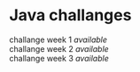 # Java challanges
challange week 1 *available*
<br>
challange week 2 *available*
<br>
challange week 3 *available*
